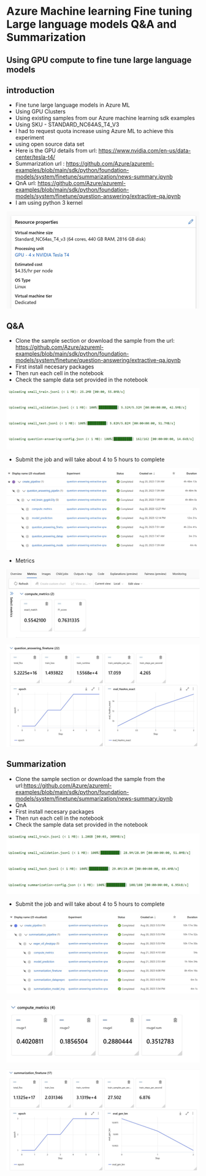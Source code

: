 # Azure Machine learning Fine tuning Large language models Q&A and Summarization

## Using GPU compute to fine tune large language models

## introduction

- Fine tune large language models in Azure ML
- Using GPU Clusters
- Using existing samples from our Azure machine learning sdk examples
- Using SKU - STANDARD_NC64AS_T4_V3
- I had to request quota increase using Azure ML to achieve this experiment
- using open source data set
- Here is the GPU details from url: https://www.nvidia.com/en-us/data-center/tesla-t4/
- Summarization url : https://github.com/Azure/azureml-examples/blob/main/sdk/python/foundation-models/system/finetune/summarization/news-summary.ipynb
- QnA url: https://github.com/Azure/azureml-examples/blob/main/sdk/python/foundation-models/system/finetune/question-answering/extractive-qa.ipynb
- I am using python 3 kernel

![Architecture](https://github.com/balakreshnan/Samples2023/blob/main/AzureML/Images/finetune1.jpg "Architecture")

## Q&A

- Clone the sample section or download the sample from the url: https://github.com/Azure/azureml-examples/blob/main/sdk/python/foundation-models/system/finetune/question-answering/extractive-qa.ipynb
- First install necesary packages
- Then run each cell in the notebook
- Check the sample data set provided in the notebook

![Architecture](https://github.com/balakreshnan/Samples2023/blob/main/AzureML/Images/finetune2.jpg "Architecture")

- Submit the job and will take about 4 to 5 hours to complete

![Architecture](https://github.com/balakreshnan/Samples2023/blob/main/AzureML/Images/finetune4.jpg "Architecture")

- Metrics

![Architecture](https://github.com/balakreshnan/Samples2023/blob/main/AzureML/Images/finetune6.jpg "Architecture")

![Architecture](https://github.com/balakreshnan/Samples2023/blob/main/AzureML/Images/finetune7.jpg "Architecture")

## Summarization

- Clone the sample section or download the sample from the url:https://github.com/Azure/azureml-examples/blob/main/sdk/python/foundation-models/system/finetune/summarization/news-summary.ipynb
- QnA 
- First install necesary packages
- Then run each cell in the notebook
- Check the sample data set provided in the notebook

![Architecture](https://github.com/balakreshnan/Samples2023/blob/main/AzureML/Images/finetune3.jpg "Architecture")

- Submit the job and will take about 4 to 5 hours to complete

![Architecture](https://github.com/balakreshnan/Samples2023/blob/main/AzureML/Images/finetune5.jpg "Architecture")

![Architecture](https://github.com/balakreshnan/Samples2023/blob/main/AzureML/Images/finetune8.jpg "Architecture")

![Architecture](https://github.com/balakreshnan/Samples2023/blob/main/AzureML/Images/finetune9.jpg "Architecture")